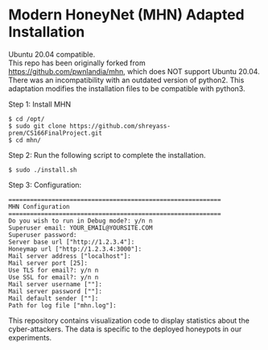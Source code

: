 # Modern HoneyNet (MHN) Adapted Installation
Ubuntu 20.04 compatible. <br>
This repo has been originally forked from https://github.com/pwnlandia/mhn, which does NOT support Ubuntu 20.04. <br>
There was an incompatibility with an outdated version of python2. This adaptation modifies the installation files to be compatible with python3. <be>

Step 1: Install MHN <br>
```
$ cd /opt/
$ sudo git clone https://github.com/shreyass-prem/CS166FinalProject.git
$ cd mhn/
```

Step 2: Run the following script to complete the installation. <br>
```
$ sudo ./install.sh
```

Step 3: Configuration:
```
===========================================================
MHN Configuration
===========================================================
Do you wish to run in Debug mode?: y/n n
Superuser email: YOUR_EMAIL@YOURSITE.COM
Superuser password: 
Server base url ["http://1.2.3.4"]: 
Honeymap url ["http://1.2.3.4:3000"]:
Mail server address ["localhost"]: 
Mail server port [25]: 
Use TLS for email?: y/n n
Use SSL for email?: y/n n
Mail server username [""]: 
Mail server password [""]: 
Mail default sender [""]: 
Path for log file ["mhn.log"]:
```

This repository contains visualization code to display statistics about the cyber-attackers. The data is specific to the deployed honeypots in our experiments.
